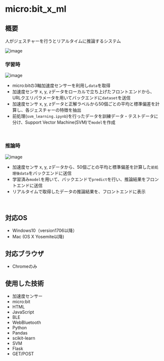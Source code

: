 # micro:bit_x_ml

## 概要

人がジェスチャーを行うとリアルタイムに推論するシステム

![image](https://github.com/k0bec1ty117/portfolio/assets/89716609/75926a03-3b63-4a1b-9dff-bd736b86de81)

### 学習時

![image](https://user-images.githubusercontent.com/89716609/219562041-d5650eab-eff7-4d0d-8ba3-6be6571088bd.png)

- micro:bitの3軸加速度センサーを利用し`data`を取得
- 加速度センサ x, y, zデータをローカルで立ち上げたフロントエンドから、URLクエリパラメータを用いてバックエンドに`dataset`を送信
- 加速度センサ x, y, zデータと正解ラベルから50個ごとの平均と標準偏差を計算し、各ジェスチャーの特徴を抽出
- 前処理(`svm_learning.ipynb`)を行ったデータを訓練データ・テストデータに分け、Support Vector Machine(SVM)で`model`を作成

<br>

### 推論時

![image](https://user-images.githubusercontent.com/89716609/219563745-78d0f230-cca2-48c8-849d-821eb7e57a52.png)

- 加速度センサ x, y, zデータから、50個ごとの平均と標準偏差を計算した`前処理後data`をバックエンドに送信
- 学習済み`model`を用いて、バックエンドで`predict`を行い、推論結果をフロントエンドに送信
- リアルタイムで取得したデータの推論結果を、フロントエンドに表示

<br>

## 対応OS
- Windows10（version1706以降）
- Mac (OS X Yosemite以降)

## 対応ブラウザ
- Chromeのみ

## 使用した技術
- 加速度センサー
- micro:bit
- HTML
- JavaScript
- BLE
- WebBluetooth
- Python
- Pandas
- scikit-learn
- SVM
- Flask
- GET/POST

